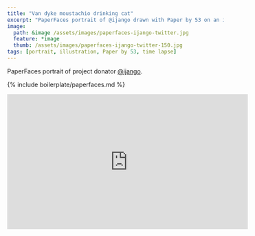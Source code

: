 ```yaml
---
title: "Van dyke moustachio drinking cat"
excerpt: "PaperFaces portrait of @ijango drawn with Paper by 53 on an iPad."
image: 
  path: &image /assets/images/paperfaces-ijango-twitter.jpg 
  feature: *image
  thumb: /assets/images/paperfaces-ijango-twitter-150.jpg
tags: [portrait, illustration, Paper by 53, time lapse]
---
```


PaperFaces portrait of project donator [@ijango](http://twitter.com/ijango).

{% include boilerplate/paperfaces.md %}

<iframe width="560" height="315" src="https://www.youtube.com/embed/9XA2_0nysm8" frameborder="0"> </iframe>
